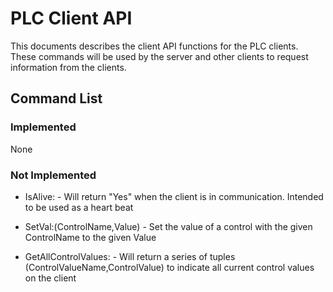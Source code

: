 # PLC Client API

This documents describes the client API functions for the PLC clients. These commands will be used by the server and other clients to request information from the clients.

## Command List

### Implemented

None

### Not Implemented

* IsAlive: - Will return "Yes" when the client is in communication. Intended to be used as a heart beat

* SetVal:(ControlName,Value) - Set the value of a control with the given ControlName to the given Value

* GetAllControlValues: - Will return a series of tuples (ControlValueName,ControlValue) to indicate all current control values on the client


